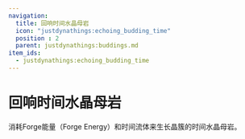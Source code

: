 ```yaml
---
navigation:
  title: 回响时间水晶母岩
  icon: "justdynathings:echoing_budding_time"
  position : 2
  parent: justdynathings:buddings.md
item_ids:
  - justdynathings:echoing_budding_time
---
```


# 回响时间水晶母岩

消耗Forge能量（Forge Energy）和时间流体来生长晶簇的时间水晶母岩。

<BlockImage id="justdynathings:echoing_budding_time" p:alive="false" scale="4.0"/>

<BlockImage id="justdynathings:echoing_budding_time" p:alive="true" scale="4.0"/>


<RecipeFor id="justdynathings:echoing_budding_time" />